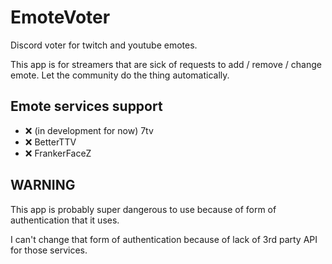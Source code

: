 # EmoteVoter
Discord voter for twitch and youtube emotes.

This app is for streamers that are sick of requests to add / remove  / change emote. Let the community do the thing automatically.

## Emote services support
 - ❌ (in development for now) 7tv
 - ❌ BetterTTV
 - ❌ FrankerFaceZ

## WARNING
This app is probably super dangerous to use because of form of authentication that it uses.

I can't change that form of authentication because of lack of 3rd party API for those services.
